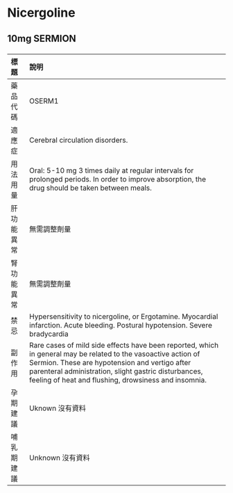 # Nicergoline

## 10mg SERMION

##### 

| 標題       | 說明                                                                                                                                                                                                                                                                            |
|:-----------|:--------------------------------------------------------------------------------------------------------------------------------------------------------------------------------------------------------------------------------------------------------------------------------|
| 藥品代碼   | OSERM1                                                                                                                                                                                                                                                                          |
| 適應症     | Cerebral circulation disorders.                                                                                                                                                                                                                                                 |
| 用法用量   | Oral: 5-10 mg 3 times daily at regular intervals for prolonged periods. In order to improve absorption, the drug should be taken between meals.                                                                                                                                 |
| 肝功能異常 | 無需調整劑量                                                                                                                                                                                                                                                                    |
| 腎功能異常 | 無需調整劑量                                                                                                                                                                                                                                                                    |
| 禁忌       | Hypersensitivity to nicergoline, or Ergotamine. Myocardial infarction. Acute bleeding. Postural hypotension. Severe bradycardia                                                                                                                                                 |
| 副作用     | Rare cases of mild side effects have been reported, which in general may be related to the vasoactive action of Sermion. These are hypotension and vertigo after parenteral administration, slight gastric disturbances, feeling of heat and flushing, drowsiness and insomnia. |
| 孕期建議   | Uknown 沒有資料                                                                                                                                                                                                                                                                 |
| 哺乳期建議 | Unknown 沒有資料                                                                                                                                                                                                                                                                |

